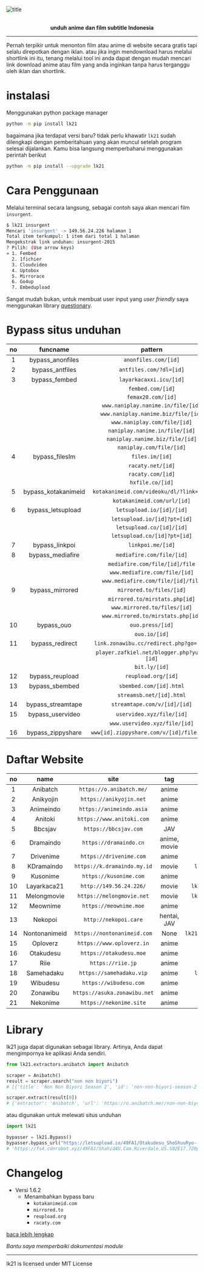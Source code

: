 ![title](https://drive.google.com/uc?export=view&id=1kNTbXCojFechk1MKt1BPwVwoOWqE3kUW)

<br/>
<div align="center">
<strong> unduh anime dan film subtitle Indonesia </strong>
</div>

-------

Pernah terpikir untuk menonton film atau anime di website secara gratis tapi selalu direpotkan dengan iklan. atau jika ingin mendownload harus melalui shortlink ini itu, tenang melalui tool ini anda dapat dengan mudah mencari link download anime atau film yang anda inginkan tanpa harus terganggu oleh iklan dan shortlink.

# instalasi
Menggunakan python package manager
```bash
python -m pip install lk21
```

bagaimana jika terdapat versi baru? tidak perlu khawatir `lk21` sudah dilengkapi dengan pemberitahuan yang akan muncul setelah program selesai dijalankan. Kamu bisa langsung memperbaharui menggunakan perintah berikut
```bash
python -m pip install --upgrade lk21
```

# Cara Penggunaan
Melalui terminal secara langsung, sebagai contoh saya akan mencari film `insurgent`.

```bash
$ lk21 insurgent
Mencari 'insurgent' -> 149.56.24.226 halaman 1
Total item terkumpul: 1 item dari total 1 halaman
Mengekstrak link unduhan: insurgent-2015
? Pilih: (Use arrow keys)
» 1. Fembed
  2. 1fichier
  3. Cloudvideo
  4. Uptobox
  5. Mirrorace
  6. Go4up
  7. Embedupload
```

Sangat mudah bukan, untuk membuat user input yang <i>user friendly</i> saya menggunakan library [questionary](https://pypi.org/project/questionary).

# Bypass situs unduhan
| no | funcname | pattern |
|:---:|:---:|:---:|
| 1 | bypass_anonfiles | `anonfiles.com/[id]` |
| 2 | bypass_antfiles | `antfiles.com/?dl=[id]` |
| 3 | bypass_fembed | `layarkacaxxi.icu/[id]` |
|  |  | `fembed.com/[id]` |
|  |  | `femax20.com/[id]` |
|  |  | `www.naniplay.nanime.in/file/[id]` |
|  |  | `www.naniplay.nanime.biz/file/[id]` |
|  |  | `www.naniplay.com/file/[id]` |
|  |  | `naniplay.nanime.in/file/[id]` |
|  |  | `naniplay.nanime.biz/file/[id]` |
|  |  | `naniplay.com/file/[id]` |
| 4 | bypass_filesIm | `files.im/[id]` |
|  |  | `racaty.net/[id]` |
|  |  | `racaty.com/[id]` |
|  |  | `hxfile.co/[id]` |
| 5 | bypass_kotakanimeid | `kotakanimeid.com/videoku/dl/?link=[id]` |
|  |  | `kotakanimeid.com/url/[id]` |
| 6 | bypass_letsupload | `letsupload.io/[id]/[id]` |
|  |  | `letsupload.io/[id]?pt=[id]` |
|  |  | `letsupload.co/[id]/[id]` |
|  |  | `letsupload.co/[id]?pt=[id]` |
| 7 | bypass_linkpoi | `linkpoi.me/[id]` |
| 8 | bypass_mediafire | `mediafire.com/file/[id]` |
|  |  | `mediafire.com/file/[id]/file` |
|  |  | `www.mediafire.com/file/[id]` |
|  |  | `www.mediafire.com/file/[id]/file` |
| 9 | bypass_mirrored | `mirrored.to/files/[id]` |
|  |  | `mirrored.to/mirstats.php[id]` |
|  |  | `www.mirrored.to/files/[id]` |
|  |  | `www.mirrored.to/mirstats.php[id]` |
| 10 | bypass_ouo | `ouo.press/[id]` |
|  |  | `ouo.io/[id]` |
| 11 | bypass_redirect | `link.zonawibu.cc/redirect.php?go=[id]` |
|  |  | `player.zafkiel.net/blogger.php?yuzu=[id]` |
|  |  | `bit.ly/[id]` |
| 12 | bypass_reupload | `reupload.org/[id]` |
| 13 | bypass_sbembed | `sbembed.com/[id].html` |
|  |  | `streamsb.net/[id].html` |
| 14 | bypass_streamtape | `streamtape.com/v/[id]/[id]` |
| 15 | bypass_uservideo | `uservideo.xyz/file/[id]` |
|  |  | `www.uservideo.xyz/file/[id]` |
| 16 | bypass_zippyshare | `www[id].zippyshare.com/v/[id]/file.html` |

# Daftar Website
| no | name | site | tag | import |
|:---:|:---:|:---:|:---:|:---:|
| 1 | Anibatch | `https://o.anibatch.me/` | anime | `lk21.extractors.anibatch.Anibatch` |
| 2 | Anikyojin | `https://anikyojin.net` | anime | `lk21.extractors.anikyojin.Anikyojin` |
| 3 | Animeindo | `https://animeindo.asia` | anime | `lk21.extractors.animeindo.Animeindo` |
| 4 | Anitoki | `https://www.anitoki.com` | anime | `lk21.extractors.anitoki.Anitoki` |
| 5 | Bbcsjav | `https://bbcsjav.com` | JAV | `lk21.extractors.bbcsjav.Bbcsjav` |
| 6 | Dramaindo | `https://dramaindo.cn` | anime, movie | `lk21.extractors.dramaindo.Dramaindo` |
| 7 | Drivenime | `https://drivenime.com` | anime | `lk21.extractors.drivenime.Drivenime` |
| 8 | KDramaindo | `https://k.dramaindo.my.id` | movie | `lk21.extractors.kdramaindo.KDramaindo` |
| 9 | Kusonime | `https://kusonime.com` | anime | `lk21.extractors.kusonime.Kusonime` |
| 10 | Layarkaca21 | `http://149.56.24.226/` | movie | `lk21.extractors.layarkaca21.Layarkaca21` |
| 11 | Melongmovie | `https://melongmovie.net` | movie | `lk21.extractors.melongmovie.Melongmovie` |
| 12 | Meownime | `https://meownime.moe` | anime | `lk21.extractors.meownime.Meownime` |
| 13 | Nekopoi | `http://nekopoi.care` | hentai, JAV | `lk21.extractors.nekopoi.Nekopoi` |
| 14 | Nontonanimeid | `https://nontonanimeid.com` | None | `lk21.extractors.nontonanimeid.Nontonanimeid` |
| 15 | Oploverz | `https://www.oploverz.in` | anime | `lk21.extractors.oploverz.Oploverz` |
| 16 | Otakudesu | `https://otakudesu.moe` | anime | `lk21.extractors.otakudesu.Otakudesu` |
| 17 | Riie | `https://riie.jp` | anime | `lk21.extractors.riie.Riie` |
| 18 | Samehadaku | `https://samehadaku.vip` | anime | `lk21.extractors.samehadaku.Samehadaku` |
| 19 | Wibudesu | `https://wibudesu.com` | anime | `lk21.extractors.wibudesu.Wibudesu` |
| 20 | Zonawibu | `https://asuka.zonawibu.net` | anime | `lk21.extractors.zonawibu.Zonawibu` |
| 21 | Nekonime | `https://nekonime.site` | anime | `lk21.extractors.nekonime.Nekonime` |

# Library
lk21 juga dapat digunakan sebagai library. Artinya, Anda dapat mengimpornya ke aplikasi Anda sendiri.

```python
from lk21.extractors.anibatch import Anibatch

scraper = Anibatch()
result = scraper.search("non non biyori")
# [{'title': 'Non Non Biyori Season 2', 'id': 'non-non-biyori-season-2'}, {'title': 'Non Non Biyori Movie: Vacation BD', 'id': 'non-non-biyori-movie-vacation-bd'}, {'title': 'Non Non Biyori Season 1', 'id': 'non-non-biyori-season-1'}]

scraper.extract(result[0])
# {'extractor': 'Anibatch', 'url': 'https://o.anibatch.me//non-non-biyori-season-2', 'host': 'https://o.anibatch.me/', 'id': 'non-non-biyori-season-2', 'metadata': {'image': 'https://o.anibatch.me/wp-content/uploads/2020/09/Non-Non-Biyori-S2-min-750x410.jpg', 'judul': 'Non Non Biyori Season 2', 'judul_alternatif': 'Non Non Biyori Repeat', 'tipe': 'TV', 'status': 'Finished Airing', 'musim': 'Summer 2015', 'studio': 'Silver Link.', 'genre': ['Comedy', 'School', 'Seinen', 'Slice of Life'], 'durasi': '23 min. per ep.', 'score': '8.19', 'sinopsis': 'Jauh dari hiruk pikuk kehidupan perkotaan, dan hanya dengan satu toko permen dan rute bus untuk namanya, pedesaan Asahigaoka jelas bukan tempat untuk semua orang. Meski demikian, anak-anak desa masih bisa dengan ceria menghabiskan hari-harinya menjelajahi dan bersenang-senang di alam liar di sekitar mereka. Salah satu anak tersebut, Renge Miyauchi, yang termuda dari grup, menantikan upacara masuk tahun ajaran mendatang, menandakan dia masuk ke kelas satu dan awal kehidupan sekolah dasarnya. Menghadiri satu-satunya sekolah di kota, Renge dan teman-temannya, siswa kelas tujuh Natsumi Koshigaya dan saudara perempuan kelas delapannya Komari, memanfaatkan gaya hidup pedesaan mereka, bermain dan belajar setiap hari.'}, 'download': [{'key': 'Season 2 — Non Non Biyori BD Batch AniBatch', 'value': [{'key': '720p', 'value': [{'key': 'Google Drive', 'value': 'https://drive.google.com/file/d/1HAxvReTEhUw7lbFNmXxzvzsR-O2zdplW/view?usp=sharing'}, {'key': 'Google Sharer', 'value': 'https://acefile.co/f/25305243/meownime-moe_nn_byori_s2_-_720p-rar'}, {'key': 'Files.im', 'value': 'https://files.im/dle2y6gptyqf'}, {'key': 'Uptobox', 'value': 'https://uptobox.com/ag4cr12mon1u'}]}]}]}
```

atau digunakan untuk melewati situs unduhan

```python
import lk21

bypasser = lk21.Bypass()
bypasser.bypass_url("https://letsupload.io/49FA1/Otakudesu_ShoShuuRyo--09_360p.mp4")
# 'https://fs4.cdnrobot.xyz/49FA1/Shahid4U.Com.Riverdale.US.S02E17.720p.BluRay.mp4?download_token=191b7c96508b510fbfb7ac8ddb6a33d906fd473d0c00274a3f861407f4171130'
```

# Changelog
- Versi 1.6.2
  - Menambahkan bypass baru
    - `kotakanimeid.com`
    - `mirrored.to`
    - `reupload.org`
    - `racaty.com`

<a href="/CHANGELOG.md">baca lebih lengkap</a>

<i> Bantu saya memperbaiki dokumentasi module </i>

-------

lk21 is licensed under MIT License
